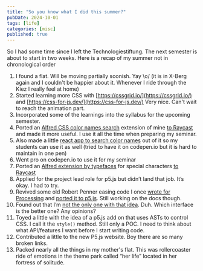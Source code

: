 ```yaml
---
title: "So you know what I did this summer?"
pubDate: 2024-10-01
tags: [life]
categories: [misc]
published: true
---
```


So I had some time since I left the Technologiestiftung. The next semester is about to start in two weeks. Here is a recap of my summer not in chronological order

1. I found a flat. Will be moving partially soonish. Yay \o/ (it is in X-Berg again and I couldn't be happier about it. Whenever I ride through the Kiez I really feel at home)
2. Started learning more CSS with [https://cssgrid.io/](https://cssgrid.io/) and [https://css-for-js.dev/](https://css-for-js.dev/) Very nice. Can't wait to reach the animation part.
3. Incorporated some of the learnings into the syllabus for the upcoming semester.
4. Ported an [Alfred CSS color names search](https://github.com/ff6347/alfred-color-names) extension of mine [to Raycast](https://github.com/ff6347/css-color-names-raycast) and made it more useful. I use it all the time when preparing my seminar.
5. Also made a little [react app to search color names](https://colornames.inpyjamas.dev/) out of it so my students can use it as well (tried to have it on codepen.io but it is hard to maintain in one pen)
6. Went pro on codepen.io to use it for my seminar
7. Ported an [Alfred extension by typefaces](https://github.com/typefacts/alfred-special-characters/) for special characters [to Raycast](https://github.com/ff6347/raycast-special-characters)
8. Applied for the project lead role for p5.js but didn’t land that job. It’s okay. I had to try.
9. Revived some old Robert Penner easing code I once [wrote for Processing](https://github.com/ff6347/processing-easing) and [ported it to p5.js](https://easing.inpyjamas.dev/). Still working on the docs though.
10. Found out that I’m [not the only one with that idea](https://github.com/hslu-dda/p5easing). Duh. Which interface is the better one? Any opinions?
11. Toyed a little with the idea of a p5.js add on that uses ASTs to control CSS. I call it the `style()` method. Still only a POC. I need to think about what API/features I want before I start writing code.
12. Contributed a little to the new P5.js website. Boy there are so many broken links.
13. Packed nearly all the things in my mother's flat. This was rollercoaster ride of emotions in the theme park called “her life” located in her fortress of solitude.
